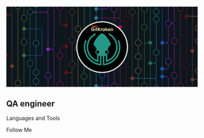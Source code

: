 ![Header](https://github.com/AlexS9112/AlexS9112/blob/main/assets/sxjon8zwe8ji0fpxn2op.jpeg)

## QA engineer

Languages and Tools

Follow Me